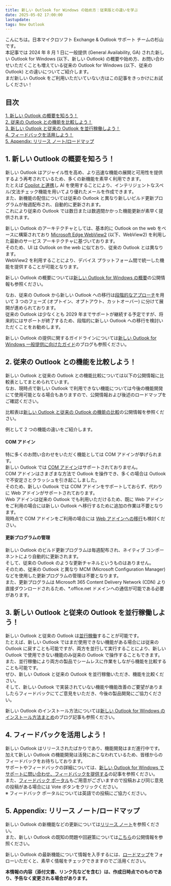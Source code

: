 ```yaml
---
title: 新しい Outlook for Windows の始め方：従来版との違いを学ぶ
date: 2025-05-02 17:00:00
lastupdate:
tags: New Outlook
---
```


こんにちは。日本マイクロソフト Exchange & Outlook サポート チームの杉山です。  
本記事では 2024 年 8 月 1 日に一般提供 (General Availability, GA) された新しい Outlook for Windows (以下、新しい Outlook) の概要や始め方、お問い合わせいただくことも増えている従来の Outlook for Windows (以下、従来の Outlook) との違いについてご紹介します。  
まだ新しい Outlook をご利用いただいていない方はこの記事をきっかけにお試しください！  

## 目次

[1. 新しい Outlook の概要を知ろう！](#1-新しい-Outlook-の概要を知ろう！)    
[2. 従来の Outlook との機能を比較しよう！](#2-従来の-Outlook-との機能を比較しよう！)  
[3. 新しい Outlook と従来の Outlook を並行稼働しよう！](#3-新しい-Outlook-と従来の-Outlook-を並行稼働しよう！)  
[4. フィードバックを活用しよう！](#4-フィードバックを活用しよう！)  
[5. Appendix: リリース ノート/ロードマップ](#5-Appendix-リリース-ノート-ロードマップ)

## 1. 新しい Outlook の概要を知ろう！

新しい Outlook はアジャイル性を高め、より迅速な機能の展開と可用性を提供するよう再考されているため、多くの新機能を素早く利用できます。  
たとえば [Copilot と連携](/blog/what’s-new-and-coming-to-microsoft-outlook-–-ignite-2024/)し AI を使用することにより、インテリジェントなスペル/文法チェック機能を用いてより優れたメールを作成できます。  
また、新機能の配信については従来の Outlook と異なり新しいビルド更新プログラムが毎週配布され、自動的に更新されます。  
これにより従来の Outlook では数日または数週間かかった機能更新が素早く提供されます。

新しい Outlook のアーキテクチャとしては、基本的に Outlook on the web をベースに構築されており [Microsoft Edge WebView2](https://learn.microsoft.com/microsoft-365-apps/deploy/webview2-install) (以下、WebView2) を利用した最新のサービス アーキテクチャに基づいております。  
そのため、UI は Outlook on the web に似ており、従来の Outlook とは異なります。  
WebView2 を利用することにより、デバイス プラットフォーム間で統一した機能を提供することが可能となります。

新しい Outlook の概要については[新しい Outlook for Windows の概要](https://learn.microsoft.com/microsoft-365-apps/outlook/overview-new-outlook)の公開情報も参照ください。

なお、従来の Outlook から新しい Outlook への移行は[段階的なアプローチ](https://learn.microsoft.com/microsoft-365-apps/outlook/get-started/guide-product-availability)を用いて 3 つのフェーズ (オプトイン、オプトアウト、カットオーバー) に分けて展開が進められております。  
従来の Outlook は少なくとも 2029 年までサポートが継続する予定ですが、将来的にはサポートが終了するため、段階的に新しい Outlook への移行を検討いただくことをお勧めします。

新しい Outlook の提供に関するガイドラインについては[新しい Outlook for Windows 一般提供に向けたガイド](/blog/new-outlook-for-windows-a-guide-to-product-availability/)のブログも参照ください。

## 2. 従来の Outlook との機能を比較しよう！

新しい Outlook と従来の Outlook との機能比較については以下の公開情報に比較表としてまとめられています。  
なお、現時点で新しい Outlook で利用できない機能については今後の機能開発にて使用可能となる場合もありますので、公開情報および後述のロードマップをご確認ください。　　

比較表は[新しい Outlook と従来の Outlook の機能の比較](https://support.microsoft.com/office/de453583-1e76-48bf-975a-2e9cd2ee16dd)の公開情報を参照ください。

例として 2 つの機能の違いをご紹介します。
 
#### COM アドイン
特に多くのお問い合わせをいただく機能としては COM アドインが挙げられます。  
新しい Outlook では [COM アドイン](https://learn.microsoft.com/microsoft-365-apps/outlook/overview-new-outlook#com-add-ins)はサポートされておりません。  
COM アドインはさまざまな方法で Outlook を操作でき、多くの場合は Outlook で不安定さとクラッシュを引き起こしました。  
そのため、新しい Outlook では COM アドインをサポートしておらず、代わりに Web アドインがサポートされております。  
Web アドインは従来の Outlook でも利用いただけるため、既に Web アドインをご利用の場合には新しい Outlook へ移行するために追加の作業は不要となります。  
現時点で COM アドインをご利用の場合には [Web アドインへの移行](https://learn.microsoft.com/microsoft-365-apps/outlook/get-started/migrate-com-to-web-addins)も検討ください。

#### 更新プログラムの管理
新しい Outlook のビルド更新プログラムは毎週配布され、ネイティブ コンポーネントにより自動的に更新されます。  
そして、従来の Outlook のような更新チャネルというものはありません。  
そのため、従来の Outlook と異なり MCM (Microsoft Configuration Manager) などを使用した更新プログラムの管理は不要となります。  
また、更新プログラムは Microsoft 365 Content Delivery Network (CDN) より直接ダウンロードされるため、*.office.net ドメインへの通信が可能である必要があります。  

## 3. 新しい Outlook と従来の Outlook を並行稼働しよう！
新しい Outlook と従来の Outlook は[並行稼働](https://support.microsoft.com/office/a624c36d-c50f-43bc-9c8b-dd17b5690ffb)することが可能です。  
たとえば、新しい Outlook ではまだ使用できない機能がある場合には従来の Outlook に戻すことも可能ですが、両方を並行して実行することにより、新しい Outlook で使用できない機能のみ従来の Outlook で操作することもできます。  
また、並行稼働により両方の製品でシームレスに作業をしながら機能を比較することも可能です。  
ぜひ、新しい Outlook と従来の Outlook を並行稼働いただき、機能を比較ください。  
そして、新しい Outlook で実装されていない機能や機能改善のご要望がありましたらフィードバックにてご意見をいただき、今後の製品開発にご協力ください。  

新しい Outlook のインストール方法については[新しい Outlook for Windows のインストール方法まとめ](/blog/Summary-of-installation-methods-for-new-outlook-for-windows/)のブログ記事も参照ください。　　

## 4. フィードバックを活用しよう！

新しい Outlook はリリースされたばかりであり、機能開発はまだ進行中です。  
加えて新しい Outlook の機能開発は活発におこなわれているため、皆様からのフィードバックをお待ちしております。  
サポートやフィードバックの詳細については、[新しい Outlook for Windows でサポートに問い合わせ、フィードバックを提供する](https://support.microsoft.com/office/4a4bcc80-c71e-4e44-97c1-d0e62452ef4a)の記事を参照ください。  
また、[フィードバック ポータル](https://feedbackportal.microsoft.com/feedback/forum/14c10fe9-fe8b-ef11-ac20-7c1e520b2631)もご用意がございますので投稿および同じ意見の投稿がある場合には Vote ボタンをクリックください。  
※ フィードバック ポータルについては英語での投稿にご協力ください。  

## 5. Appendix: リリース ノート/ロードマップ

新しい Outlook の新機能などの更新については[リリース ノート](https://learn.microsoft.com/officeupdates/release-notes-outlook-new)を参照ください。  
また、新しい Outlook の既知の問題や回避策については[こちら](https://support.microsoft.com/office/3b3dbdaa-b20b-4c79-a352-49bee8dc8bb5)の公開情報を参照ください。
 
新しい Outlook の最新機能について情報を入手するには、[ロードマップ](https://www.microsoft.com/microsoft-365/roadmap?filters=Outlook%2CDesktop%2CWeb&searchterms=newoutlookforwindows)をフォローいただくと、素早く情報をチェックできますのでご活用ください。
 
**本情報の内容（添付文書、リンク先などを含む）は、作成日時点でのものであり、予告なく変更される場合があります。**
